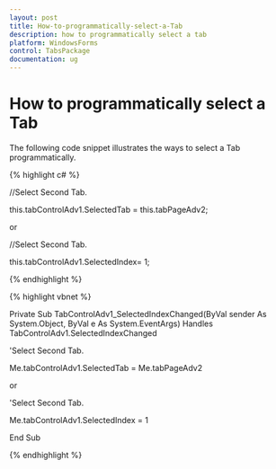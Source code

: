 ```yaml
---
layout: post
title: How-to-programmatically-select-a-Tab
description: how to programmatically select a tab
platform: WindowsForms
control: TabsPackage
documentation: ug
---
```


# How to programmatically select a Tab

The following code snippet illustrates the ways to select a Tab programmatically.

{% highlight c# %}



//Select Second Tab.

this.tabControlAdv1.SelectedTab = this.tabPageAdv2;

or

//Select Second Tab.

this.tabControlAdv1.SelectedIndex= 1;

{% endhighlight %}

{% highlight vbnet %}



Private Sub TabControlAdv1_SelectedIndexChanged(ByVal sender As System.Object, ByVal e As System.EventArgs) Handles TabControlAdv1.SelectedIndexChanged

'Select Second Tab.

Me.tabControlAdv1.SelectedTab = Me.tabPageAdv2

or

'Select Second Tab.

Me.tabControlAdv1.SelectedIndex = 1

End Sub

{% endhighlight %}



